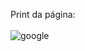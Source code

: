 Print da página:
<br><br>
![google](https://user-images.githubusercontent.com/100868145/233165894-bc129f91-730f-4244-b2e1-cefd6e3b420e.PNG)
